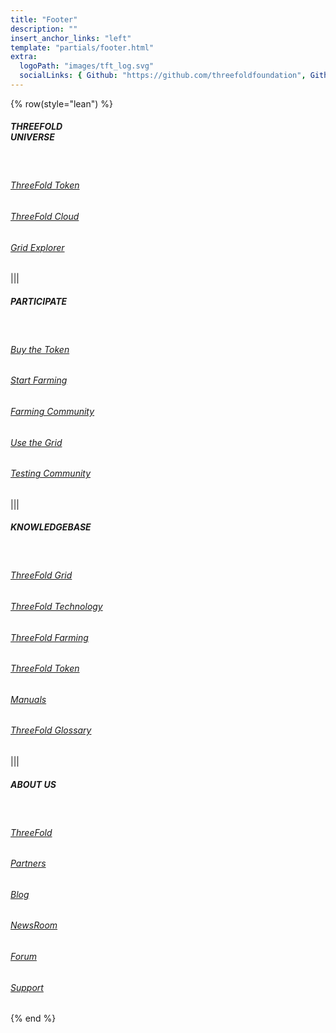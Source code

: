 ```yaml
---
title: "Footer"
description: ""
insert_anchor_links: "left"
template: "partials/footer.html"
extra:
  logoPath: "images/tft_log.svg"
  socialLinks: { Github: "https://github.com/threefoldfoundation", Github2: "https://github.com/threefoldtech", Twitter: "https://twitter.com/threefold_io", Telegram: "https://t.me/threefoldnews"  }
---
```


{% row(style="lean") %}

##### THREEFOLD <br> UNIVERSE

<br>

###### [ThreeFold Token](/tft)

###### [ThreeFold Cloud](https://library.threefold.me/info/manual/#/manual__manual3_home_new)

###### [Grid Explorer](https://dashboard.grid.tf/explorer/statistics)

<!-- ###### [Alliance](https://consciousinternet.org/) -->

|||

##### PARTICIPATE

<br>

###### [Buy the Token](https://library.threefold.me/info/threefold#/tokens/threefold__how_to_buy)

###### [Start Farming](/farm)

###### [Farming Community](https://t.me/threefoldfarmers)

###### [Use the Grid](https://dashboard.grid.tf/)

###### [Testing Community](https://t.me/threefoldtesting)


|||

##### KNOWLEDGEBASE

<br>

###### [ThreeFold Grid](https://library.threefold.me/info/threefold#/tfgrid/threefold__tfgrid_home)

###### [ThreeFold Technology](https://library.threefold.me/info/threefold/#/technology/threefold__zos)

###### [ThreeFold Farming](https://library.threefold.me/info/threefold/#/tfgrid/farming/threefold__farming_home)

###### [ThreeFold Token](https://library.threefold.me/info/threefold/#/tokens/threefold__tokens_home)

###### [Manuals](https://library.threefold.me/info/threefold/#/manual_tfgrid3/threefold__manual3_home)

###### [ThreeFold Glossary](https://library.threefold.me/info/threefold/#/threefold__definitions_concepts)

|||

##### ABOUT US

<br>

###### [ThreeFold](/mission)

###### [Partners](/partners)

###### [Blog](/blog)

###### [NewsRoom](/newsroom)

###### [Forum](https://forum.threefold.io/)

###### [Support](/support)


{% end %}
